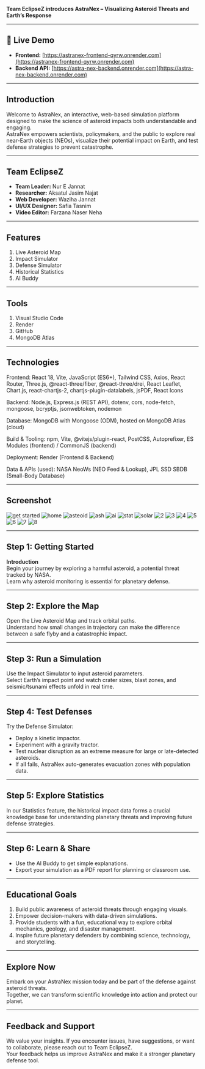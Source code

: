 **Team EclipseZ introduces AstraNex – Visualizing Asteroid Threats and Earth’s Response**

---

## 🚀 Live Demo
- **Frontend:** [https://astranex-frontend-qyrw.onrender.com](https://astranex-frontend-qyrw.onrender.com)  
- **Backend API:** [https://astra-nex-backend.onrender.com](https://astra-nex-backend.onrender.com)

---
  
## **Introduction**

Welcome to AstraNex, an interactive, web-based simulation platform designed to make the science of asteroid impacts both understandable and engaging.  
AstraNex empowers scientists, policymakers, and the public to explore real near-Earth objects (NEOs), visualize their potential impact on Earth, and test defense strategies to prevent catastrophe.

---

## **Team EclipseZ**

- **Team Leader:** Nur E Jannat
- **Researcher:** Aksatul Jasim Najat
- **Web Developer:** Waziha Jannat
- **UI/UX Designer:** Safia Tasnim
- **Video Editor:** Farzana Naser Neha

---

## **Features**

1. Live Asteroid Map
2. Impact Simulator
3. Defense Simulator
4. Historical Statistics
5. AI Buddy

---

## **Tools**

1. Visual Studio Code
2. Render
3. GitHub
4. MongoDB Atlas

---

## **Technologies**

Frontend: React 18, Vite, JavaScript (ES6+), Tailwind CSS, Axios, React Router, Three.js, @react-three/fiber, @react-three/drei, React Leaflet, Chart.js, react-chartjs-2, chartjs-plugin-datalabels, jsPDF, React Icons

Backend: Node.js, Express.js (REST API), dotenv, cors, node-fetch, mongoose, bcryptjs, jsonwebtoken, nodemon

Database: MongoDB with Mongoose (ODM), hosted on MongoDB Atlas (cloud)

Build & Tooling: npm, Vite, @vitejs/plugin-react, PostCSS, Autoprefixer, ES Modules (frontend) / CommonJS (backend)

Deployment: Render (Frontend & Backend)

Data & APIs (used): NASA NeoWs (NEO Feed & Lookup), JPL SSD SBDB (Small-Body Database)

---

## **Screenshot**


![get started](https://github.com/user-attachments/assets/4cdb5b58-0c8b-4f7c-a429-92c886b91fc8)
![home](https://github.com/user-attachments/assets/faf88acd-d6a5-4d57-b7eb-1bd8378c3be6)
![asteoid](https://github.com/user-attachments/assets/71cb8f9d-d876-4432-bcde-c0472b735c81)
![ash](https://github.com/user-attachments/assets/5104171a-9558-4996-af31-07db836c920a)
![ai](https://github.com/user-attachments/assets/8a0a1022-3051-4dc1-8cd9-4191cf4ad358)
![stat](https://github.com/user-attachments/assets/b187be0f-52fb-4ac3-b9b9-3ec7ef190b4e)
![solar](https://github.com/user-attachments/assets/11c6ba94-e7c5-4ff1-96a2-7e29e7433fa5)
![2](https://github.com/user-attachments/assets/4bcd3ba0-83f6-4d47-b923-dbc833373b52)
![3](https://github.com/user-attachments/assets/391310a2-54a0-4bef-827c-a2b82f310697)
![4](https://github.com/user-attachments/assets/fafc86d0-c3bc-480c-a35e-c3d45b201f99)
![5](https://github.com/user-attachments/assets/f0c9d5f7-d1e8-45bc-9fca-e65ace953e71)
![6](https://github.com/user-attachments/assets/77708016-06bb-4e03-afb1-d0036964ef36)
![7](https://github.com/user-attachments/assets/6c70f0aa-41da-48f4-b5c6-4d79df22e520)
![8](https://github.com/user-attachments/assets/2487abdf-33f4-4db7-9aec-28219ee0b768)

---

## **Step 1: Getting Started**

**Introduction**  
Begin your journey by exploring a harmful asteroid, a potential threat tracked by NASA.  
Learn why asteroid monitoring is essential for planetary defense.

---

## **Step 2: Explore the Map**

Open the Live Asteroid Map and track orbital paths.  
Understand how small changes in trajectory can make the difference between a safe flyby and a catastrophic impact.

---

## **Step 3: Run a Simulation**

Use the Impact Simulator to input asteroid parameters.  
Select Earth’s impact point and watch crater sizes, blast zones, and seismic/tsunami effects unfold in real time.

---

## **Step 4: Test Defenses**

Try the Defense Simulator:

- Deploy a kinetic impactor.
- Experiment with a gravity tractor.
- Test nuclear disruption as an extreme measure for large or late-detected asteroids.
- If all fails, AstraNex auto-generates evacuation zones with population data.

---

## **Step 5: Explore Statistics**

In our Statistics feature, the historical impact data forms a crucial knowledge base for understanding planetary threats and improving future defense strategies.

---

## **Step 6: Learn & Share**

- Use the AI Buddy to get simple explanations.
- Export your simulation as a PDF report for planning or classroom use.

---

## **Educational Goals**

1. Build public awareness of asteroid threats through engaging visuals.
2. Empower decision-makers with data-driven simulations.
3. Provide students with a fun, educational way to explore orbital mechanics, geology, and disaster management.
4. Inspire future planetary defenders by combining science, technology, and storytelling.

---

## **Explore Now**

Embark on your AstraNex mission today and be part of the defense against asteroid threats.  
Together, we can transform scientific knowledge into action and protect our planet.

---

## **Feedback and Support**

We value your insights.
If you encounter issues, have suggestions, or want to collaborate, please reach out to Team EclipseZ.  
Your feedback helps us improve AstraNex and make it a stronger planetary defense tool.
